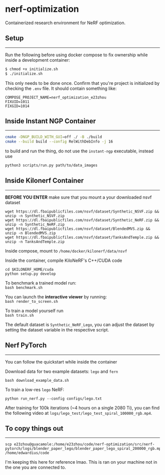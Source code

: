 # nerf-optimization
Containerized research environment for NeRF optimization.


## Setup
---
Run the following before using docker compose to fix ownership while inside a development container:

```bash
$ chmod +x initialize.sh
$ ./initialize.sh
```

This only needs to be done once. Confirm that you're project is initialized by checking the `.env` file. It should contain something like:

```
COMPOSE_PROJECT_NAME=nerf_optimization_e23zhou
FIXUID=1011
FIXGID=1014
```

## Inside Instant NGP Container
---
```sh
cmake -DNGP_BUILD_WITH_GUI=off ./ -B ./build
cmake --build build --config RelWithDebInfo -j 16
```

to build and run the thing, do not use the `instant-ngp` executable, instead use

```sh
python3 scripts/run.py path/to/data_images
```

## Inside Kilonerf Container
---
**BEFORE YOU ENTER** make sure that you mount a your downloaded nsvf dataset

```
wget https://dl.fbaipublicfiles.com/nsvf/dataset/Synthetic_NSVF.zip && unzip -n Synthetic_NSVF.zip
wget https://dl.fbaipublicfiles.com/nsvf/dataset/Synthetic_NeRF.zip && unzip -n Synthetic_NeRF.zip
wget https://dl.fbaipublicfiles.com/nsvf/dataset/BlendedMVS.zip && unzip -n BlendedMVS.zip
wget https://dl.fbaipublicfiles.com/nsvf/dataset/TanksAndTemple.zip && unzip -n TanksAndTemple.zip
```
Inside compose, mount to `/home/docker/kilonerf/data/nsvf`

Inside the container, compile KiloNeRF's C++/CUDA code 
```
cd $KILONERF_HOME/cuda
python setup.py develop
```
To benchmark a trained model run:  
`bash benchmark.sh`

You can launch the **interactive viewer** by running:  
`bash render_to_screen.sh`

To train a model yourself run  
`bash train.sh`

The default dataset is `Synthetic_NeRF_Lego`, you can adjust the dataset by
setting the dataset variable in the respective script.

## Nerf PyTorch
---
You can follow the quickstart while inside the container

Download data for two example datasets: `lego` and `fern`
```
bash download_example_data.sh
```

To train a low-res `lego` NeRF:
```
python run_nerf.py --config configs/lego.txt
```
After training for 100k iterations (~4 hours on a single 2080 Ti), you can find the following video at `logs/lego_test/lego_test_spiral_100000_rgb.mp4`.

## To copy things out
---
```
scp e23zhou@guacamole:/home/e23zhou/code/nerf-optimization/src/nerf-pytorch/logs/blender_paper_lego/blender_paper_lego_spiral_200000_rgb.mp4 /home/edwardius/code
```
I'm keeping this here for reference lmao. This is ran on your machine not in the one you are connected to.